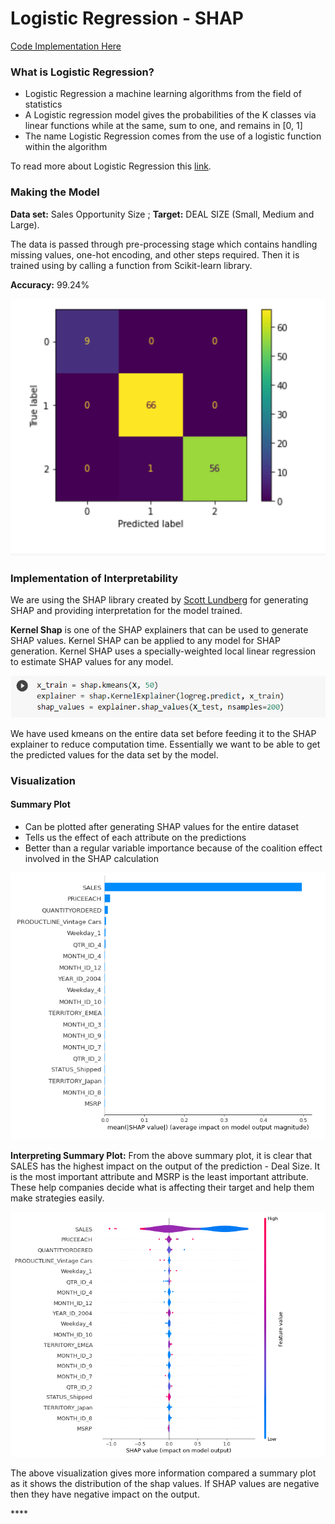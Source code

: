 # Logistic Regression - SHAP

[Code Implementation Here](https://colab.research.google.com/drive/1MYFSGZuw5Q1-jPEPs29aP-9uXX3--mLb?usp=sharing)

### What is Logistic Regression?

* Logistic Regression a machine learning algorithms from the field of statistics 
* A Logistic regression model gives the probabilities of the K classes via linear functions while at the same, sum to one, and remains in \[0, 1\]
* The name Logistic Regression comes from the use of a logistic function within the algorithm

To read more about Logistic Regression this [link](https://web.stanford.edu/~hastie/ElemStatLearn/).

### **Making the Model** 

**Data set:** Sales Opportunity Size ; **Target:** DEAL SIZE \(Small, Medium and Large\).

The data is passed through pre-processing stage which contains handling missing values, one-hot encoding, and other steps required. Then it is trained using by calling a function from Scikit-learn library.

**Accuracy:** 99.24% 

![ Confusion matrix](../.gitbook/assets/image%20%2859%29.png)

### **Implementation of Interpretability**

We are using the SHAP library created by [Scott Lundberg](https://scottlundberg.com/) for generating SHAP and providing interpretation for the model trained.

**Kernel Shap** is one of the SHAP explainers that can be used to generate SHAP values. Kernel SHAP can be applied to any model for SHAP generation. Kernel SHAP uses a specially-weighted local linear regression to estimate SHAP values for any model.

![](../.gitbook/assets/image%20%2877%29.png)

We have used kmeans on the entire data set before feeding it to the SHAP explainer to reduce computation time. Essentially we want to be able to get the predicted values for the data set by the model.

### **Visualization**

#### **Summary Plot**

* Can be plotted after generating SHAP values for the entire dataset
* Tells us the effect of each attribute on the predictions
* Better than a regular variable importance because of the coalition effect involved in the SHAP calculation

![Summary Plot](../.gitbook/assets/image%20%2860%29.png)

**Interpreting Summary Plot:** From the above summary plot, it is clear that SALES has the highest impact on the output of the prediction - Deal Size. It is the most important attribute and MSRP is the least important attribute. These help companies decide what is affecting their target and help them make strategies easily.

![plot](../.gitbook/assets/image%20%2862%29.png)

The above visualization gives more information compared a summary plot as it shows the distribution of the shap values. If SHAP values are negative then they have negative impact on the output.

\*\*\*\*

